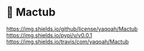 # :green_book: Mactub 

https://img.shields.io/github/license/yaqoah/Mactub https://img.shields.io/pypi/v/v0.0.1 https://img.shields.io/travis/com/yaqoah/Mactub

